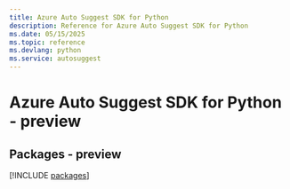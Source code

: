 ```yaml
---
title: Azure Auto Suggest SDK for Python
description: Reference for Azure Auto Suggest SDK for Python
ms.date: 05/15/2025
ms.topic: reference
ms.devlang: python
ms.service: autosuggest
---
```

# Azure Auto Suggest SDK for Python - preview
## Packages - preview
[!INCLUDE [packages](auto-suggest-index.md)]